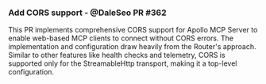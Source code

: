 ### Add CORS support - @DaleSeo PR #362

This PR implements comprehensive CORS support for Apollo MCP Server to enable web-based MCP clients to connect without CORS errors. The implementation and configuration draw heavily from the Router's approach. Similar to other features like health checks and telemetry, CORS is supported only for the StreamableHttp transport, making it a top-level configuration.

